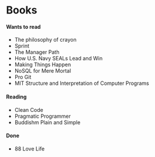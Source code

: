 Books
=====

#### Wants to read

-	The philosophy of crayon
-	Sprint
-	The Manager Path
-	How U.S. Navy SEALs Lead and Win
-	Making Things Happen
-	NoSQL for Mere Mortal
-	Pro Git
-	MIT Structure and Interpretation of Computer Programs

#### Reading

-	Clean Code
-	Pragmatic Programmer
-	Buddishm Plain and Simple

#### Done

-	88 Love Life
